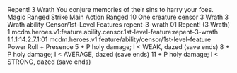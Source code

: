 <ability>
  <name>Repent!</name>
  <cost>3 Wrath</cost>
  <flavor>You conjure memories of their sins to harry your foes.</flavor>
  <keywords>
    <keyword>Magic</keyword>
    <keyword>Ranged</keyword>
    <keyword>Strike</keyword>
  </keywords>
  <type>Main Action</type>
  <distance>Ranged 10</distance>
  <target>One creature</target>
  <metadata>
    <class>censor</class>
    <cost>3 Wrath</cost>
    <cost_amount>3</cost_amount>
    <cost_resource>Wrath</cost_resource>
    <feature_type>ability</feature_type>
    <file_dpath>Censor/1st-Level Features</file_dpath>
    <item_id>repent-3-wrath</item_id>
    <item_index>01</item_index>
    <item_name>Repent! (3 Wrath)</item_name>
    <level>1</level>
    <scc>mcdm.heroes.v1:feature.ability.censor.1st-level-feature:repent-3-wrath</scc>
    <scdc>1.1.1:14.2.7.1:01</scdc>
    <source>mcdm.heroes.v1</source>
    <type>feature/ability/censor/1st-level-feature</type>
  </metadata>
  <effects>
    <effect type="roll">
      <roll>Power Roll + Presence</roll>
      <t1>5 + P holy damage; I &lt; WEAK, dazed (save ends)</t1>
      <t2>8 + P holy damage; I &lt; AVERAGE, dazed (save ends)</t2>
      <t3>11 + P holy damage; I &lt; STRONG, dazed (save ends)</t3>
    </effect>
  </effects>
</ability>
